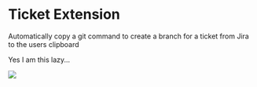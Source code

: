 # Ticket Extension

Automatically copy a git command to create a branch for a ticket from Jira to the users clipboard

Yes I am this lazy...

![](https://media.giphy.com/media/v1.Y2lkPTc5MGI3NjExdXJoM2ViZHphcmduMzZ0MGsyczA1bXRvODRqNGJocTZxeHdzcjdveSZlcD12MV9pbnRlcm5hbF9naWZfYnlfaWQmY3Q9Zw/l1KtYG8BndKBmWrM4/giphy.gif)
